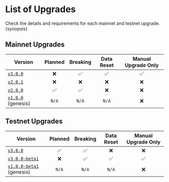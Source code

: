 <!--
order: 4
-->

# List of Upgrades

Check the details and requirements for each mainnet and testnet upgrade. {synopsis}

## Mainnet Upgrades

| Version                                                                    | Planned | Breaking | Data Reset | Manual Upgrade Only |
| -------------------------------------------------------------------------- | :-----: | :------: | :--------: | :-----------------: |
| [`v3.0.0`](https://github.com/hardiksa/fortress/releases/tag/v3.0.0-beta1)     |   ❌    |    ✅    |     ✅     |         ✅          |
| [`v2.0.1`](https://github.com/hardiksa/fortress/releases/tag/v2.0.1)           |   ❌    |    ❌    |     ❌     |         ❌          |
| [`v2.0.0`](https://github.com/hardiksa/fortress/releases/tag/v2.0.0)           |   ✅    |    ✅    |     ❌     |         ❌          |
| [`v1.0.0`](https://github.com/hardiksa/fortress/releases/tag/v1.0.0) (genesis) |  `N/A`  |  `N/A`   |   `N/A`    |         ❌          |

## Testnet Upgrades

| Version                                                                                | Planned | Breaking | Data Reset | Manual Upgrade Only |
| -------------------------------------------------------------------------------------- | :-----: | :------: | :--------: | :-----------------: |
| [`v3.0.0`](https://github.com/hardiksa/fortress/releases/tag/v3.0.0)                       |   ✅    |    ✅    |     ❌     |         ❌          |
| [`v3.0.0-beta1`](https://github.com/hardiksa/fortress/releases/tag/v3.0.0-beta1)           |   ❌    |    ✅    |     ✅     |         ✅          |
| [`v1.0.0-beta1`](https://github.com/hardiksa/fortress/releases/tag/v1.0.0-beta1) (genesis) |  `N/A`  |  `N/A`   |   `N/A`    |         ❌          |
